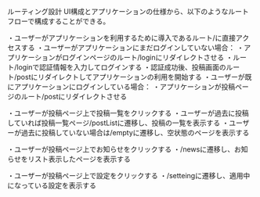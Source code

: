 ルーティング設計
UI構成とアプリケーションの仕様から、以下のようなルートフローで構成することができる。

・ユーザーがアプリケーションを利用するために導入であるルート/に直接アクセスする
    ・ユーザーがアプリケーションにまだログインしていない場合：
        ・アプリケーションがログインページのルート/loginにリダイレクトさせる
            ・ルート/loginで認証情報を入力してログインする
                ・認証成功後、投稿画面のルート/postにリダイレクトしてアプリケーションの利用を開始する
    ・ユーザーが既にアプリケーションにログインしている場合：
        ・アプリケーションが投稿ページのルート/postにリダイレクトさせる

・ユーザーが投稿ページ上で投稿一覧をクリックする
    ・ユーザーが過去に投稿していれば投稿一覧ページ/postListに遷移し、投稿の一覧を表示する
    ・ユーザーが過去に投稿していない場合は/emptyに遷移し、空状態のページを表示する

・ユーザーが投稿ページ上でお知らせをクリックする
    ・/newsに遷移し、お知らせをリスト表示したページを表示する

・ユーザーが投稿ページ上で設定をクリックする
    ・/setteingに遷移し、適用中になっている設定を表示する